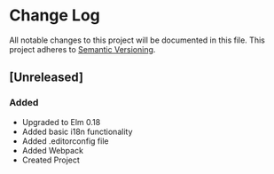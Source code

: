 # Change Log
All notable changes to this project will be documented in this file.
This project adheres to [Semantic Versioning](http://semver.org/).

## [Unreleased]
### Added
  - Upgraded to Elm 0.18
  - Added basic i18n functionality
  - Added .editorconfig file
  - Added Webpack
  - Created Project
